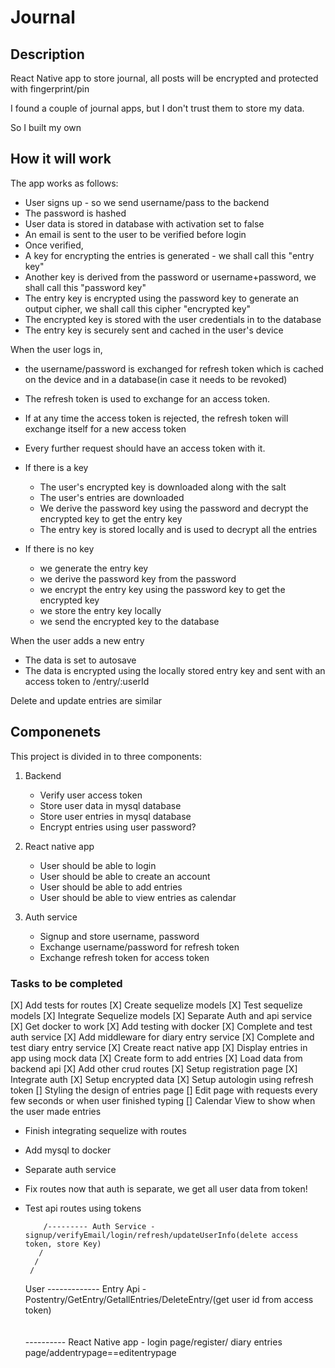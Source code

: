 # Journal

## Description

React Native app to store journal, all posts will be encrypted and protected with fingerprint/pin

I found a couple of journal apps, but I don't trust them to store my data.

So I built my own

## How it will work

The app works as follows:

-   User signs up - so we send username/pass to the backend
-   The password is hashed
-   User data is stored in database with activation set to false
-   An email is sent to the user to be verified before login
-   Once verified,
-   A key for encrypting the entries is generated - we shall call this "entry key"
-   Another key is derived from the password or username+password, we shall call this "password key"
-   The entry key is encrypted using the password key to generate an output cipher, we shall call this cipher "encrypted key"
-   The encrypted key is stored with the user credentials in to the database
-   The entry key is securely sent and cached in the user's device

When the user logs in,

-   the username/password is exchanged for refresh token which is cached on the device and in a database(in case it needs to be revoked)
-   The refresh token is used to exchange for an access token.
-   If at any time the access token is rejected, the refresh token will exchange itself for a new access token
-   Every further request should have an access token with it.

-   If there is a key
    -   The user's encrypted key is downloaded along with the salt
    -   The user's entries are downloaded
    -   We derive the password key using the password and decrypt the encrypted key to get the entry key
    -   The entry key is stored locally and is used to decrypt all the entries
-   If there is no key
    -   we generate the entry key
    -   we derive the password key from the password
    -   we encrypt the entry key using the password key to get the encrypted key
    -   we store the entry key locally
    -   we send the encrypted key to the database

When the user adds a new entry

-   The data is set to autosave
-   The data is encrypted using the locally stored entry key and sent with an access token to /entry/:userId

Delete and update entries are similar

## Componenets

This project is divided in to three components:

1. Backend
    - Verify user access token
    - Store user data in mysql database
    - Store user entries in mysql database
    - Encrypt entries using user password?
2. React native app

    - User should be able to login
    - User should be able to create an account
    - User should be able to add entries
    - User should be able to view entries as calendar

3. Auth service
    - Signup and store username, password
    - Exchange username/password for refresh token
    - Exchange refresh token for access token

### Tasks to be completed

[X] Add tests for routes
[X] Create sequelize models
[X] Test sequelize models
[X] Integrate Sequelize models
[X] Separate Auth and api service
[X] Get docker to work
[X] Add testing with docker
[X] Complete and test auth service
[X] Add middleware for diary entry service
[X] Complete and test diary entry service
[X] Create react native app
[X] Display entries in app using mock data
[X] Create form to add entries
[X] Load data from backend api
[X] Add other crud routes
[X] Setup registration page
[X] Integrate auth
[X] Setup encrypted data
[X] Setup autologin using refresh token
[] Styling the design of entries page
[] Edit page with requests every few seconds or when user finished typing
[] Calendar View to show when the user made entries

-   Finish integrating sequelize with routes
-   Add mysql to docker
-   Separate auth service
-   Fix routes now that auth is separate, we get all user data from token!
-   Test api routes using tokens

            /--------- Auth Service - signup/verifyEmail/login/refresh/updateUserInfo(delete access token, store Key)
           /
          /
         /

    User ------------- Entry Api - Postentry/GetEntry/GetallEntries/DeleteEntry/(get user id from access token)
    \
     \
     \
     \---------- React Native app - login page/register/ diary entries page/addentrypage==editentrypage
